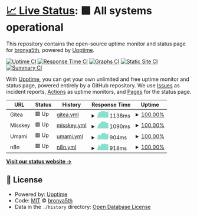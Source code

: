 # [📈 Live Status](https://bronya5th.github.io/upptime): <!--live status--> **🟩 All systems operational**

This repository contains the open-source uptime monitor and status page for [bronya5th](https://bronya5th.github.io/upptime), powered by [Upptime](https://github.com/upptime/upptime).

[![Uptime CI](https://github.com/koj-co/upptime/workflows/Uptime%20CI/badge.svg)](https://github.com/koj-co/upptime/actions?query=workflow%3A%22Uptime+CI%22)
[![Response Time CI](https://github.com/koj-co/upptime/workflows/Response%20Time%20CI/badge.svg)](https://github.com/koj-co/upptime/actions?query=workflow%3A%22Response+Time+CI%22)
[![Graphs CI](https://github.com/koj-co/upptime/workflows/Graphs%20CI/badge.svg)](https://github.com/koj-co/upptime/actions?query=workflow%3A%22Graphs+CI%22)
[![Static Site CI](https://github.com/koj-co/upptime/workflows/Static%20Site%20CI/badge.svg)](https://github.com/koj-co/upptime/actions?query=workflow%3A%22Static+Site+CI%22)
[![Summary CI](https://github.com/koj-co/upptime/workflows/Summary%20CI/badge.svg)](https://github.com/koj-co/upptime/actions?query=workflow%3A%22Summary+CI%22)

With [Upptime](https://upptime.js.org), you can get your own unlimited and free uptime monitor and status page, powered entirely by a GitHub repository. We use [Issues](https://github.com/bronya5th/upptime/issues) as incident reports, [Actions](https://github.com/bronya5th/upptime/actions) as uptime monitors, and [Pages](https://bronya5th.github.io/upptime) for the status page.

<!--start: status pages-->
<!-- This summary is generated by Upptime (https://github.com/upptime/upptime) -->
<!-- Do not edit this manually, your changes will be overwritten -->
<!-- prettier-ignore -->
| URL | Status | History | Response Time | Uptime |
| --- | ------ | ------- | ------------- | ------ |
| <img alt="" src="https://icons.duckduckgo.com/ip3/null.ico" height="13"> Gitea | 🟩 Up | [gitea.yml](https://github.com/bronya5th/upptime/commits/HEAD/history/gitea.yml) | <details><summary><img alt="Response time graph" src="./graphs/gitea/response-time-week.png" height="20"> 1138ms</summary><br><a href="https://bronya5th.github.io/upptime/history/gitea"><img alt="Response time 1215" src="https://img.shields.io/endpoint?url=https%3A%2F%2Fraw.githubusercontent.com%2Fbronya5th%2Fupptime%2FHEAD%2Fapi%2Fgitea%2Fresponse-time.json"></a><br><a href="https://bronya5th.github.io/upptime/history/gitea"><img alt="24-hour response time 1271" src="https://img.shields.io/endpoint?url=https%3A%2F%2Fraw.githubusercontent.com%2Fbronya5th%2Fupptime%2FHEAD%2Fapi%2Fgitea%2Fresponse-time-day.json"></a><br><a href="https://bronya5th.github.io/upptime/history/gitea"><img alt="7-day response time 1138" src="https://img.shields.io/endpoint?url=https%3A%2F%2Fraw.githubusercontent.com%2Fbronya5th%2Fupptime%2FHEAD%2Fapi%2Fgitea%2Fresponse-time-week.json"></a><br><a href="https://bronya5th.github.io/upptime/history/gitea"><img alt="30-day response time 1186" src="https://img.shields.io/endpoint?url=https%3A%2F%2Fraw.githubusercontent.com%2Fbronya5th%2Fupptime%2FHEAD%2Fapi%2Fgitea%2Fresponse-time-month.json"></a><br><a href="https://bronya5th.github.io/upptime/history/gitea"><img alt="1-year response time 1216" src="https://img.shields.io/endpoint?url=https%3A%2F%2Fraw.githubusercontent.com%2Fbronya5th%2Fupptime%2FHEAD%2Fapi%2Fgitea%2Fresponse-time-year.json"></a></details> | <details><summary><a href="https://bronya5th.github.io/upptime/history/gitea">100.00%</a></summary><a href="https://bronya5th.github.io/upptime/history/gitea"><img alt="All-time uptime 99.70%" src="https://img.shields.io/endpoint?url=https%3A%2F%2Fraw.githubusercontent.com%2Fbronya5th%2Fupptime%2FHEAD%2Fapi%2Fgitea%2Fuptime.json"></a><br><a href="https://bronya5th.github.io/upptime/history/gitea"><img alt="24-hour uptime 100.00%" src="https://img.shields.io/endpoint?url=https%3A%2F%2Fraw.githubusercontent.com%2Fbronya5th%2Fupptime%2FHEAD%2Fapi%2Fgitea%2Fuptime-day.json"></a><br><a href="https://bronya5th.github.io/upptime/history/gitea"><img alt="7-day uptime 100.00%" src="https://img.shields.io/endpoint?url=https%3A%2F%2Fraw.githubusercontent.com%2Fbronya5th%2Fupptime%2FHEAD%2Fapi%2Fgitea%2Fuptime-week.json"></a><br><a href="https://bronya5th.github.io/upptime/history/gitea"><img alt="30-day uptime 100.00%" src="https://img.shields.io/endpoint?url=https%3A%2F%2Fraw.githubusercontent.com%2Fbronya5th%2Fupptime%2FHEAD%2Fapi%2Fgitea%2Fuptime-month.json"></a><br><a href="https://bronya5th.github.io/upptime/history/gitea"><img alt="1-year uptime 99.83%" src="https://img.shields.io/endpoint?url=https%3A%2F%2Fraw.githubusercontent.com%2Fbronya5th%2Fupptime%2FHEAD%2Fapi%2Fgitea%2Fuptime-year.json"></a></details>
| <img alt="" src="https://icons.duckduckgo.com/ip3/null.ico" height="13"> Misskey | 🟩 Up | [misskey.yml](https://github.com/bronya5th/upptime/commits/HEAD/history/misskey.yml) | <details><summary><img alt="Response time graph" src="./graphs/misskey/response-time-week.png" height="20"> 1090ms</summary><br><a href="https://bronya5th.github.io/upptime/history/misskey"><img alt="Response time 1005" src="https://img.shields.io/endpoint?url=https%3A%2F%2Fraw.githubusercontent.com%2Fbronya5th%2Fupptime%2FHEAD%2Fapi%2Fmisskey%2Fresponse-time.json"></a><br><a href="https://bronya5th.github.io/upptime/history/misskey"><img alt="24-hour response time 1042" src="https://img.shields.io/endpoint?url=https%3A%2F%2Fraw.githubusercontent.com%2Fbronya5th%2Fupptime%2FHEAD%2Fapi%2Fmisskey%2Fresponse-time-day.json"></a><br><a href="https://bronya5th.github.io/upptime/history/misskey"><img alt="7-day response time 1090" src="https://img.shields.io/endpoint?url=https%3A%2F%2Fraw.githubusercontent.com%2Fbronya5th%2Fupptime%2FHEAD%2Fapi%2Fmisskey%2Fresponse-time-week.json"></a><br><a href="https://bronya5th.github.io/upptime/history/misskey"><img alt="30-day response time 1137" src="https://img.shields.io/endpoint?url=https%3A%2F%2Fraw.githubusercontent.com%2Fbronya5th%2Fupptime%2FHEAD%2Fapi%2Fmisskey%2Fresponse-time-month.json"></a><br><a href="https://bronya5th.github.io/upptime/history/misskey"><img alt="1-year response time 1023" src="https://img.shields.io/endpoint?url=https%3A%2F%2Fraw.githubusercontent.com%2Fbronya5th%2Fupptime%2FHEAD%2Fapi%2Fmisskey%2Fresponse-time-year.json"></a></details> | <details><summary><a href="https://bronya5th.github.io/upptime/history/misskey">100.00%</a></summary><a href="https://bronya5th.github.io/upptime/history/misskey"><img alt="All-time uptime 99.44%" src="https://img.shields.io/endpoint?url=https%3A%2F%2Fraw.githubusercontent.com%2Fbronya5th%2Fupptime%2FHEAD%2Fapi%2Fmisskey%2Fuptime.json"></a><br><a href="https://bronya5th.github.io/upptime/history/misskey"><img alt="24-hour uptime 100.00%" src="https://img.shields.io/endpoint?url=https%3A%2F%2Fraw.githubusercontent.com%2Fbronya5th%2Fupptime%2FHEAD%2Fapi%2Fmisskey%2Fuptime-day.json"></a><br><a href="https://bronya5th.github.io/upptime/history/misskey"><img alt="7-day uptime 100.00%" src="https://img.shields.io/endpoint?url=https%3A%2F%2Fraw.githubusercontent.com%2Fbronya5th%2Fupptime%2FHEAD%2Fapi%2Fmisskey%2Fuptime-week.json"></a><br><a href="https://bronya5th.github.io/upptime/history/misskey"><img alt="30-day uptime 100.00%" src="https://img.shields.io/endpoint?url=https%3A%2F%2Fraw.githubusercontent.com%2Fbronya5th%2Fupptime%2FHEAD%2Fapi%2Fmisskey%2Fuptime-month.json"></a><br><a href="https://bronya5th.github.io/upptime/history/misskey"><img alt="1-year uptime 99.17%" src="https://img.shields.io/endpoint?url=https%3A%2F%2Fraw.githubusercontent.com%2Fbronya5th%2Fupptime%2FHEAD%2Fapi%2Fmisskey%2Fuptime-year.json"></a></details>
| <img alt="" src="https://icons.duckduckgo.com/ip3/null.ico" height="13"> Umami | 🟩 Up | [umami.yml](https://github.com/bronya5th/upptime/commits/HEAD/history/umami.yml) | <details><summary><img alt="Response time graph" src="./graphs/umami/response-time-week.png" height="20"> 904ms</summary><br><a href="https://bronya5th.github.io/upptime/history/umami"><img alt="Response time 1021" src="https://img.shields.io/endpoint?url=https%3A%2F%2Fraw.githubusercontent.com%2Fbronya5th%2Fupptime%2FHEAD%2Fapi%2Fumami%2Fresponse-time.json"></a><br><a href="https://bronya5th.github.io/upptime/history/umami"><img alt="24-hour response time 1048" src="https://img.shields.io/endpoint?url=https%3A%2F%2Fraw.githubusercontent.com%2Fbronya5th%2Fupptime%2FHEAD%2Fapi%2Fumami%2Fresponse-time-day.json"></a><br><a href="https://bronya5th.github.io/upptime/history/umami"><img alt="7-day response time 904" src="https://img.shields.io/endpoint?url=https%3A%2F%2Fraw.githubusercontent.com%2Fbronya5th%2Fupptime%2FHEAD%2Fapi%2Fumami%2Fresponse-time-week.json"></a><br><a href="https://bronya5th.github.io/upptime/history/umami"><img alt="30-day response time 1035" src="https://img.shields.io/endpoint?url=https%3A%2F%2Fraw.githubusercontent.com%2Fbronya5th%2Fupptime%2FHEAD%2Fapi%2Fumami%2Fresponse-time-month.json"></a><br><a href="https://bronya5th.github.io/upptime/history/umami"><img alt="1-year response time 1023" src="https://img.shields.io/endpoint?url=https%3A%2F%2Fraw.githubusercontent.com%2Fbronya5th%2Fupptime%2FHEAD%2Fapi%2Fumami%2Fresponse-time-year.json"></a></details> | <details><summary><a href="https://bronya5th.github.io/upptime/history/umami">100.00%</a></summary><a href="https://bronya5th.github.io/upptime/history/umami"><img alt="All-time uptime 96.88%" src="https://img.shields.io/endpoint?url=https%3A%2F%2Fraw.githubusercontent.com%2Fbronya5th%2Fupptime%2FHEAD%2Fapi%2Fumami%2Fuptime.json"></a><br><a href="https://bronya5th.github.io/upptime/history/umami"><img alt="24-hour uptime 100.00%" src="https://img.shields.io/endpoint?url=https%3A%2F%2Fraw.githubusercontent.com%2Fbronya5th%2Fupptime%2FHEAD%2Fapi%2Fumami%2Fuptime-day.json"></a><br><a href="https://bronya5th.github.io/upptime/history/umami"><img alt="7-day uptime 100.00%" src="https://img.shields.io/endpoint?url=https%3A%2F%2Fraw.githubusercontent.com%2Fbronya5th%2Fupptime%2FHEAD%2Fapi%2Fumami%2Fuptime-week.json"></a><br><a href="https://bronya5th.github.io/upptime/history/umami"><img alt="30-day uptime 100.00%" src="https://img.shields.io/endpoint?url=https%3A%2F%2Fraw.githubusercontent.com%2Fbronya5th%2Fupptime%2FHEAD%2Fapi%2Fumami%2Fuptime-month.json"></a><br><a href="https://bronya5th.github.io/upptime/history/umami"><img alt="1-year uptime 96.81%" src="https://img.shields.io/endpoint?url=https%3A%2F%2Fraw.githubusercontent.com%2Fbronya5th%2Fupptime%2FHEAD%2Fapi%2Fumami%2Fuptime-year.json"></a></details>
| <img alt="" src="https://icons.duckduckgo.com/ip3/null.ico" height="13"> n8n | 🟩 Up | [n8n.yml](https://github.com/bronya5th/upptime/commits/HEAD/history/n8n.yml) | <details><summary><img alt="Response time graph" src="./graphs/n8n/response-time-week.png" height="20"> 918ms</summary><br><a href="https://bronya5th.github.io/upptime/history/n8n"><img alt="Response time 983" src="https://img.shields.io/endpoint?url=https%3A%2F%2Fraw.githubusercontent.com%2Fbronya5th%2Fupptime%2FHEAD%2Fapi%2Fn8n%2Fresponse-time.json"></a><br><a href="https://bronya5th.github.io/upptime/history/n8n"><img alt="24-hour response time 996" src="https://img.shields.io/endpoint?url=https%3A%2F%2Fraw.githubusercontent.com%2Fbronya5th%2Fupptime%2FHEAD%2Fapi%2Fn8n%2Fresponse-time-day.json"></a><br><a href="https://bronya5th.github.io/upptime/history/n8n"><img alt="7-day response time 918" src="https://img.shields.io/endpoint?url=https%3A%2F%2Fraw.githubusercontent.com%2Fbronya5th%2Fupptime%2FHEAD%2Fapi%2Fn8n%2Fresponse-time-week.json"></a><br><a href="https://bronya5th.github.io/upptime/history/n8n"><img alt="30-day response time 1063" src="https://img.shields.io/endpoint?url=https%3A%2F%2Fraw.githubusercontent.com%2Fbronya5th%2Fupptime%2FHEAD%2Fapi%2Fn8n%2Fresponse-time-month.json"></a><br><a href="https://bronya5th.github.io/upptime/history/n8n"><img alt="1-year response time 982" src="https://img.shields.io/endpoint?url=https%3A%2F%2Fraw.githubusercontent.com%2Fbronya5th%2Fupptime%2FHEAD%2Fapi%2Fn8n%2Fresponse-time-year.json"></a></details> | <details><summary><a href="https://bronya5th.github.io/upptime/history/n8n">100.00%</a></summary><a href="https://bronya5th.github.io/upptime/history/n8n"><img alt="All-time uptime 88.27%" src="https://img.shields.io/endpoint?url=https%3A%2F%2Fraw.githubusercontent.com%2Fbronya5th%2Fupptime%2FHEAD%2Fapi%2Fn8n%2Fuptime.json"></a><br><a href="https://bronya5th.github.io/upptime/history/n8n"><img alt="24-hour uptime 100.00%" src="https://img.shields.io/endpoint?url=https%3A%2F%2Fraw.githubusercontent.com%2Fbronya5th%2Fupptime%2FHEAD%2Fapi%2Fn8n%2Fuptime-day.json"></a><br><a href="https://bronya5th.github.io/upptime/history/n8n"><img alt="7-day uptime 100.00%" src="https://img.shields.io/endpoint?url=https%3A%2F%2Fraw.githubusercontent.com%2Fbronya5th%2Fupptime%2FHEAD%2Fapi%2Fn8n%2Fuptime-week.json"></a><br><a href="https://bronya5th.github.io/upptime/history/n8n"><img alt="30-day uptime 100.00%" src="https://img.shields.io/endpoint?url=https%3A%2F%2Fraw.githubusercontent.com%2Fbronya5th%2Fupptime%2FHEAD%2Fapi%2Fn8n%2Fuptime-month.json"></a><br><a href="https://bronya5th.github.io/upptime/history/n8n"><img alt="1-year uptime 90.39%" src="https://img.shields.io/endpoint?url=https%3A%2F%2Fraw.githubusercontent.com%2Fbronya5th%2Fupptime%2FHEAD%2Fapi%2Fn8n%2Fuptime-year.json"></a></details>

<!--end: status pages-->

[**Visit our status website →**](https://bronya5th.github.io/upptime)

## 📄 License

- Powered by: [Upptime](https://github.com/upptime/upptime)
- Code: [MIT](./LICENSE) © [bronya5th](https://bronya5th.github.io/upptime)
- Data in the `./history` directory: [Open Database License](https://opendatacommons.org/licenses/odbl/1-0/)
